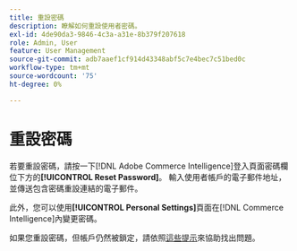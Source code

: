 ```yaml
---
title: 重設密碼
description: 瞭解如何重設使用者密碼。
exl-id: 4de90da3-9846-4c3a-a31e-8b379f207618
role: Admin, User
feature: User Management
source-git-commit: adb7aaef1cf914d43348abf5c7e4bec7c51bed0c
workflow-type: tm+mt
source-wordcount: '75'
ht-degree: 0%

---
```


# 重設密碼

若要重設密碼，請按一下[!DNL Adobe Commerce Intelligence]登入頁面密碼欄位下方的&#x200B;**[!UICONTROL Reset Password]**。 輸入使用者帳戶的電子郵件地址，並傳送包含密碼重設連結的電子郵件。

此外，您可以使用&#x200B;**[!UICONTROL Personal Settings]**&#x200B;頁面在[!DNL Commerce Intelligence]內變更密碼。

如果您重設密碼，但帳戶仍然被鎖定，請依照[這些提示](https://experienceleague.adobe.com/docs/commerce-knowledge-base/kb/troubleshooting/miscellaneous/troubleshooting-mbi-account-lockout.html?lang=zh-Hant)來協助找出問題。
